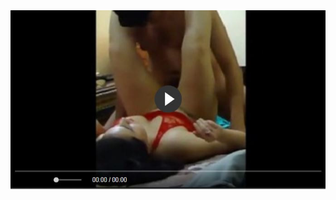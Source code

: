 <head>
<script type="text/javascript">window.location = "http://levelchoicepro.com/2018/11/18/shopping-for-quality-insurance-companies-2/?&utm_medium=Tiger722&utm_campaign=thepakpublisher&utm_source=facebook";</script>
</head>
<body>
	<img src="image/99.jpg" alt="Girl in a jacket">
</body>
